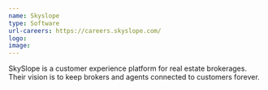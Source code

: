 ```yaml
---
name: Skyslope
type: Software
url-careers: https://careers.skyslope.com/
logo: 
image:
---
```

SkySlope is a customer experience platform for real estate brokerages. Their vision is to keep brokers and agents connected to customers forever.
